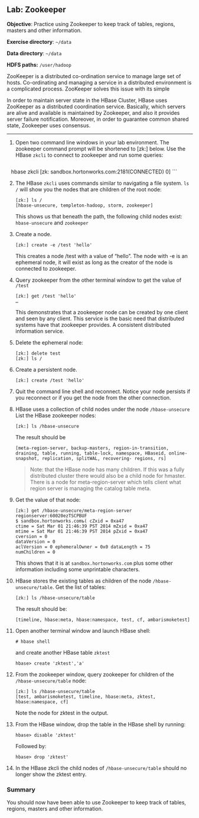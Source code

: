 ## Lab: Zookeeper

**Objective**: Practice using Zookeeper to keep track of tables, regions, masters and other information.

**Exercise directory**: `~/data`

**Data directory**: `~/data`

**HDFS paths:** `/user/hadoop`

ZooKeeper is a distributed co-ordination service to manage large set of hosts. Co-ordinating and managing 
a service in a distributed environment is a complicated process. ZooKeeper solves this issue with its simple 

In order to maintain server state in the HBase Cluster, HBase uses ZooKeeper as a distributed coordination service. 
Basically, which servers are alive and available is maintained by Zookeeper, and also it provides server 
failure notification. Moreover, in order to guarantee common shared state, Zookeeper uses consensus.


----

1.	Open two command line windows in your lab environment. The zookeeper command prompt will be shortened to [zk:] below. Use the HBase `zkcli` to connect to zookeeper and run some queries:

    ```console
    hbase zkcli
    [zk: sandbox.hortonworks.com:2181(CONNECTED) 0]
    ```

2.	The HBase `zkcli` uses commands similar to navigating a file system. `ls /` will show you the nodes that are children of the root node:

    ```console
    [zk:] ls /
    [hbase-unsecure, templeton-hadoop, storm, zookeeper]
    ```
    
    This shows us that beneath the path, the following child nodes exist: `hbase-unsecure` and `zookeeper`

3.	Create  a node.

    ```console
    [zk:] create -e /test 'hello'
    ```
    
    This creates a node /test with a value of “hello”. The node with -e is an ephemeral node, it will exist as long as the creator of the node is connected to zookeeper.


4.	Query zookeeper from the other terminal window to get the value of `/test`

    ```console
    [zk:] get /test 'hello'
    …
    ```

    This demonstrates that a zookeeper node can be created by one client and seen by any client. This service is the basic need that distributed systems have that zookeeper provides. A consistent distributed information service.

5.	Delete the ephemeral node:

    ```console
    [zk:] delete test 
    [zk:] ls /
    ```
    
6.	Create a persistent node.

    ```console
    [zk:] create /test 'hello'
    ```
    
7.	Quit the command line shell and reconnect. Notice your node persists if you reconnect or if you get the node from the other connection.

8.	HBase uses a collection of child nodes under the node `/hbase-unsecure` List the HBase zookeeper nodes:

    ```console
    [zk:] ls /hbase-unsecure
    ```

    The result should be

    ```console
    [meta-region-server, backup-masters, region-in-transition, draining, table, running, table-lock, namespace, HBaseid, online-snapshot, replication, splitWAL, recovering- regions, rs]
    ```
    
    > Note: that the HBase node has many children. If this was a fully distributed cluster there would also be a child node for hmaster. There is a node for meta-region-server which tells client what region server is managing the catalog table meta.
 
9.	Get the value of that node:

    ```console
    [zk:] get /hbase-unsecure/meta-region-server regionserver:60020ezTSCPBUF
    $ sandbox.hortonworks.comъ( cZxid = 0xa47
    ctime = Sat Mar 01 21:46:39 PST 2014 mZxid = 0xa47
    mtime = Sat Mar 01 21:46:39 PST 2014 pZxid = 0xa47
    cversion = 0
    dataVersion = 0
    aclVersion = 0 ephemeralOwner = 0x0 dataLength = 75
    numChildren = 0
    ```
    
    This shows that it is at `sandbox.hortonworks.com` plus some other information including some unprintable characters.

10.	HBase stores the existing tables as children of the node `/hbase-unsecure/table`. Get the list of tables:

    ```console
    [zk:] ls /hbase-unsecure/table
    ```
    
    The result should be:

    ```console
    [timeline, hbase:meta, hbase:namespace, test, cf, ambarismoketest]
    ```
    
11.	Open another terminal window and launch HBase shell:

    ```console
    # hbase shell
    ```
    
    and create another HBase table `zktest`

    ```console
    hbase> create 'zktest','a'
    ```
    
12. From the zookeeper window, query zookeeper for children of the `/hbase-unsecure/table` node:

    ```console
    [zk:] ls /hbase-unsecure/table
    [test, ambarismoketest, timeline, hbase:meta, zktest, hbase:namespace, cf]
    
    ```
    
    Note the node for zktest in the output.
 
13.	From the HBase window, drop the table in the HBase shell by running:

    ```console
    hbase> disable 'zktest'
    ```
    
    Followed by:

    ```console
    hbase> drop 'zktest'
    ```
    
14.	In the HBase zkcli the child nodes of `/hbase-unsecure/table` should no longer show the zktest entry.


### Summary

You should now have been able to use Zookeeper to keep track of tables, regions, masters and other information.
